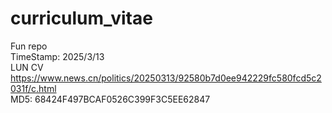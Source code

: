 # curriculum_vitae
Fun repo
<br>
TimeStamp: 2025/3/13<br>
LUN CV<br>
https://www.news.cn/politics/20250313/92580b7d0ee942229fc580fcd5c2031f/c.html<br>
MD5: 68424F497BCAF0526C399F3C5EE62847

